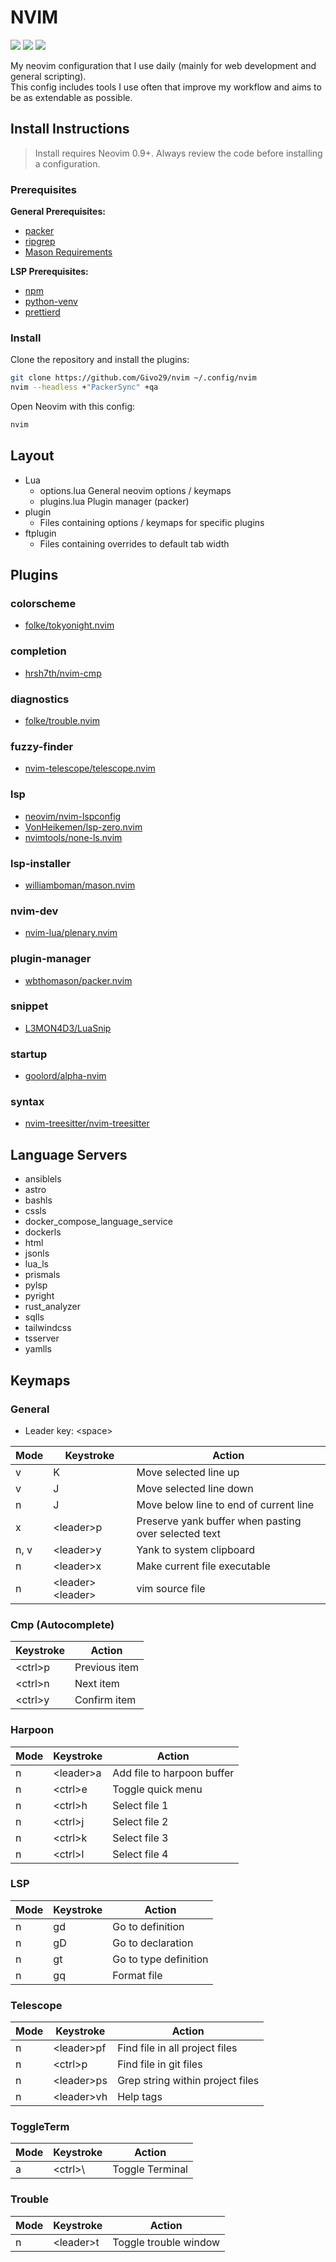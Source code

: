 # NVIM

<a href="https://dotfyle.com/Givo29/nvim"><img src="https://dotfyle.com/Givo29/nvim/badges/plugins?style=flat" /></a>
<a href="https://dotfyle.com/Givo29/nvim"><img src="https://dotfyle.com/Givo29/nvim/badges/leaderkey?style=flat" /></a>
<a href="https://dotfyle.com/Givo29/nvim"><img src="https://dotfyle.com/Givo29/nvim/badges/plugin-manager?style=flat" /></a>

My neovim configuration that I use daily (mainly for web development and general scripting).  
This config includes tools I use often that improve my workflow and aims to be as extendable as possible.

## Install Instructions

> Install requires Neovim 0.9+. Always review the code before installing a configuration.

### Prerequisites

**General Prerequisites:**

- [packer](https://github.com/wbthomason/packer.nvim#quickstart)
- [ripgrep](https://github.com/BurntSushi/ripgrep)
- [Mason Requirements](https://github.com/williamboman/mason.nvim#requirements)

**LSP Prerequisites:**

- [npm](https://www.npmjs.com/package/npm)
- [python-venv](https://virtualenv.pypa.io/en/latest/installation.html)
- [prettierd](https://www.npmjs.com/package/@fsouza/prettierd#installation-guide)

### Install

Clone the repository and install the plugins:

```sh
git clone https://github.com/Givo29/nvim ~/.config/nvim
nvim --headless +"PackerSync" +qa
```

Open Neovim with this config:

```sh
nvim
```

## Layout

- Lua
  - options.lua
    General neovim options / keymaps
  - plugins.lua
    Plugin manager (packer)
- plugin
  - Files containing options / keymaps for specific plugins
- ftplugin
  - Files containing overrides to default tab width

## Plugins

### colorscheme

- [folke/tokyonight.nvim](https://dotfyle.com/plugins/folke/tokyonight.nvim)

### completion

- [hrsh7th/nvim-cmp](https://dotfyle.com/plugins/hrsh7th/nvim-cmp)

### diagnostics

- [folke/trouble.nvim](https://dotfyle.com/plugins/folke/trouble.nvim)

### fuzzy-finder

- [nvim-telescope/telescope.nvim](https://dotfyle.com/plugins/nvim-telescope/telescope.nvim)

### lsp

- [neovim/nvim-lspconfig](https://dotfyle.com/plugins/neovim/nvim-lspconfig)
- [VonHeikemen/lsp-zero.nvim](https://dotfyle.com/plugins/VonHeikemen/lsp-zero.nvim)
- [nvimtools/none-ls.nvim](https://github.com/nvimtools/none-ls.nvim)

### lsp-installer

- [williamboman/mason.nvim](https://dotfyle.com/plugins/williamboman/mason.nvim)

### nvim-dev

- [nvim-lua/plenary.nvim](https://dotfyle.com/plugins/nvim-lua/plenary.nvim)

### plugin-manager

- [wbthomason/packer.nvim](https://dotfyle.com/plugins/wbthomason/packer.nvim)

### snippet

- [L3MON4D3/LuaSnip](https://dotfyle.com/plugins/L3MON4D3/LuaSnip)

### startup

- [goolord/alpha-nvim](https://dotfyle.com/plugins/goolord/alpha-nvim)

### syntax

- [nvim-treesitter/nvim-treesitter](https://dotfyle.com/plugins/nvim-treesitter/nvim-treesitter)

## Language Servers

- ansiblels
- astro
- bashls
- cssls
- docker_compose_language_service
- dockerls
- html
- jsonls
- lua_ls
- prismals
- pylsp
- pyright
- rust_analyzer
- sqlls
- tailwindcss
- tsserver
- yamlls

## Keymaps

### General

- Leader key: \<space>

| Mode | Keystroke          | Action                                               |
| ---- | ------------------ | ---------------------------------------------------- |
| v    | K                  | Move selected line up                                |
| v    | J                  | Move selected line down                              |
| n    | J                  | Move below line to end of current line               |
| x    | \<leader>p         | Preserve yank buffer when pasting over selected text |
| n, v | \<leader>y         | Yank to system clipboard                             |
| n    | \<leader>x         | Make current file executable                         |
| n    | \<leader>\<leader> | vim source file                                      |

### Cmp (Autocomplete)

| Keystroke | Action        |
| --------- | ------------- |
| \<ctrl>p  | Previous item |
| \<ctrl>n  | Next item     |
| \<ctrl>y  | Confirm item  |

### Harpoon

| Mode | Keystroke  | Action                     |
| ---- | ---------- | -------------------------- |
| n    | \<leader>a | Add file to harpoon buffer |
| n    | \<ctrl>e   | Toggle quick menu          |
| n    | \<ctrl>h   | Select file 1              |
| n    | \<ctrl>j   | Select file 2              |
| n    | \<ctrl>k   | Select file 3              |
| n    | \<ctrl>l   | Select file 4              |

### LSP

| Mode | Keystroke | Action                |
| ---- | --------- | --------------------- |
| n    | gd        | Go to definition      |
| n    | gD        | Go to declaration     |
| n    | gt        | Go to type definition |
| n    | gq        | Format file           |

### Telescope

| Mode | Keystroke   | Action                           |
| ---- | ----------- | -------------------------------- |
| n    | \<leader>pf | Find file in all project files   |
| n    | \<ctrl>p    | Find file in git files           |
| n    | \<leader>ps | Grep string within project files |
| n    | \<leader>vh | Help tags                        |

### ToggleTerm

| Mode | Keystroke | Action          |
| ---- | --------- | --------------- |
| a    | \<ctrl>\  | Toggle Terminal |

### Trouble

| Mode | Keystroke  | Action                |
| ---- | ---------- | --------------------- |
| n    | \<leader>t | Toggle trouble window |
